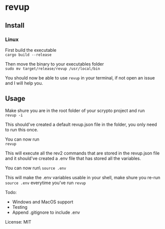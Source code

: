 # revup

## Install
### Linux
First build the executable\
`cargo build --release`

Then move the binary to your executables folder\
`sudo mv target/release/revup /usr/local/bin`

You should now be able to use `revup` in your terminal, if not open an issue and
I will help you.

## Usage

Make shure you are in the root folder of your scrypto project and run\
`revup -i`

This should've created a default revup.json file in the folder, you only need to
run this once.

You can now run\
`revup`

This will execute all the rev2 commands that are stored in the revup.json file
and it should've created a .env file that has stored all the variables.

You can now run\ 
`source .env`

This will make the .env variables usable in your shell, make shure you re-run
`source .env` everytime you've run `revup`


Todo:
* Windows and MacOS support
* Testing
* Append .gitignore to include .env

License: MIT

